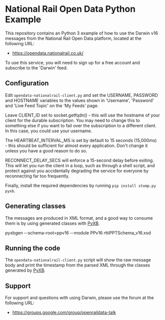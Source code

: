 National Rail Open Data Python Example
======================================

This repository contains an Python 3 example of how to use the Darwin v16
messages from the National Rail Open Data platform, located at the following URL:

* https://opendata.nationalrail.co.uk/

To use this service, you will need to sign up for a free account and subscribe
to the 'Darwin' feed.

Configuration
-------------

Edit `opendata-nationalrail-client.py` and set the USERNAME, PASSWORD and
HOSTNAME variables to the values shown in 'Username', 'Password' and 'Live Feed
Topic' on the 'My Feeds' page.

Leave CLIENT_ID set to socket.getfqdn() - this will use the hostname of your
client for the durable subscription.  You may need to change this to something
else if you want to fail over the subscription to a different client.  In this
case, you could use your username.

The HEARTBEAT_INTERVAL_MS is set by default to 15 seconds (15,000ms) - this
should be sufficient for almost every application.  Don't change it unless you
have a good reason to do so.

RECONNECT_DELAY_SECS will enforce a 15-second delay before exiting.  This will
let you run the client in a loop, such as through a shell script, and protect
against you accidentally degrading the service for everyone by reconnecting far
too frequently. 

Finally, install the required dependencies by running `pip install stomp.py pyxb`.
 
Generating classes
------------------

The messages are produced in XML format, and a good way to consume them is by
using generated classes with [PyXB](https://pypi.org/project/PyXB/). 

pyxbgen --schema-root=ppv16 --module PPv16 rttiPPTSchema_v16.xsd

Running the code
----------------

The `opendata-nationalrail-client.py` script will show the raw message body and
print the timestamp from the parsed XML through the classes generated by
[PyXB](https://pypi.org/project/PyXB/). 

Support
-------

For support and questions with using Darwin, please use the forum at the
following URL:
 
 * https://groups.google.com/group/openraildata-talk